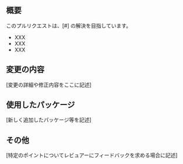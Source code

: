 ## 概要
このプルリクエストは、[#] の解決を目指しています。

* XXX
* XXX
* XXX

## 変更の内容
[変更の詳細や修正内容をここに記述]

## 使用したパッケージ
[新しく追加したパッケージ等を記述]

## その他
[特定のポイントについてレビュアーにフィードバックを求める場合に記述]
